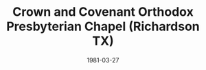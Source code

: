 ---
date: &id001 1981-03-27
end_date: null
location:
  address: null
  city: Richardson
  state: TX
minister:
- end: 1982-01-01
  name: Clarence Mays
  start: 1981-01-01
  type: Missionary
ministers:
- Clarence Mays
name: Crown and Covenant Orthodox Presbyterian Chapel
names:
- end: 1982-10-01
  name: Crown and Covenant Orthodox Presbyterian Chapel
  start: 1981-03-27
origination_date: *id001
raw_data: "TX Richardson\nCrown and Covenant Orthodox Presbyterian Chapel  (March\
  \ 27, 1981\u2013October 1, 1982)\nMissionary: Clarence Mays, 1981\u201382"
received_from: null
states:
- TX
status:
  active: false
  end_date: 1982-10-01
  reason: null
  received_from: null
  withdrawal_to: null
title: Crown and Covenant Orthodox Presbyterian Chapel (Richardson TX)
year_established:
- 1981

---